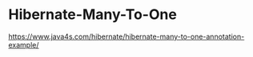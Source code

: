 # Hibernate-Many-To-One



https://www.java4s.com/hibernate/hibernate-many-to-one-annotation-example/
